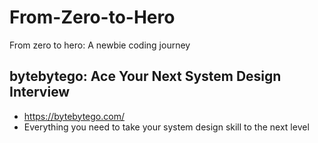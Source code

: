 # From-Zero-to-Hero
From zero to hero: A newbie coding journey

## bytebytego: Ace Your Next System Design Interview
- https://bytebytego.com/ 
- Everything you need to take your system design skill to the next level

